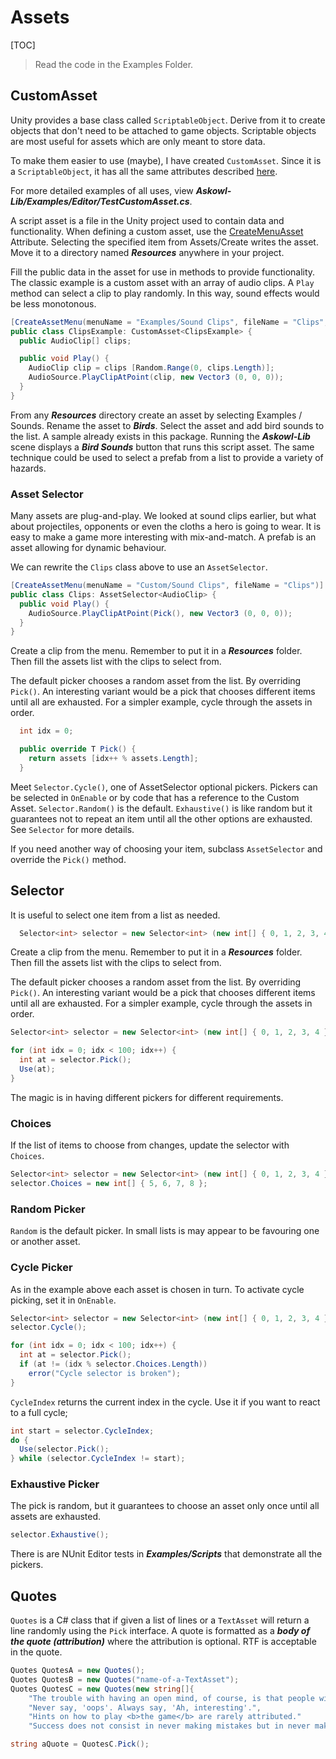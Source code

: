# Assets
[TOC]

> Read the code in the Examples Folder.

## CustomAsset

Unity provides a base class called `ScriptableObject`. Derive from it to create objects that don't need to be attached to game objects. Scriptable objects are most useful for assets which are only meant to store data.

To make them easier to use (maybe), I have created `CustomAsset`. Since it is a `ScriptableObject`, it has all the same attributes described [here](https://docs.unity3d.com/ScriptReference/ScriptableObject.html).

For more detailed examples of all uses, view ***Askowl-Lib/Examples/Editor/TestCustomAsset.cs***.

A script asset is a file in the Unity project used to contain data and functionality. When defining a custom asset, use the [CreateMenuAsset](https://docs.unity3d.com/ScriptReference/CreateAssetMenuAttribute.html) Attribute. Selecting the specified item from Assets/Create writes the asset. Move it to a directory named ***Resources*** anywhere in your project.

Fill the public data in the asset for use in methods to provide functionality. The classic example is a custom asset with an array of audio clips. A `Play` method can select a clip to play randomly. In this way, sound effects would be less monotonous.

```C#
[CreateAssetMenu(menuName = "Examples/Sound Clips", fileName = "Clips", order = 1)]
public class ClipsExample: CustomAsset<ClipsExample> {
  public AudioClip[] clips;

  public void Play() {
    AudioClip clip = clips [Random.Range(0, clips.Length)];
    AudioSource.PlayClipAtPoint(clip, new Vector3 (0, 0, 0));
  }
}
```

From any ***Resources*** directory create an asset by selecting Examples / Sounds. Rename the asset to ***Birds***. Select the asset and add bird sounds to the list. A sample already exists in this package. Running the ***Askowl-Lib*** scene displays a ***Bird Sounds*** button that runs this script asset. The same technique could be used to select a prefab from a list to provide a variety of hazards.

### Asset Selector

Many assets are plug-and-play. We looked at sound clips earlier, but what about projectiles, opponents or even the cloths a hero is going to wear. It is easy to make a game more interesting with mix-and-match. A prefab is an asset allowing for dynamic behaviour.

We can rewrite the `Clips` class above to use an `AssetSelector`.

```C#
[CreateAssetMenu(menuName = "Custom/Sound Clips", fileName = "Clips")]
public class Clips: AssetSelector<AudioClip> {
  public void Play() {
    AudioSource.PlayClipAtPoint(Pick(), new Vector3 (0, 0, 0));
  }
}
```
Create a clip from the menu. Remember to put it in a ***Resources*** folder. Then fill the assets list with the clips to select from.

The default picker chooses a random asset from the list. By overriding `Pick()`. An interesting variant would be a pick that chooses different items until all are exhausted. For a simpler example, cycle through the assets in order.

```C#
  int idx = 0;

  public override T Pick() {
    return assets [idx++ % assets.Length];
  }
```

Meet `Selector.Cycle()`, one of AssetSelector optional pickers. Pickers can be selected in `OnEnable` or by code that has a reference to the Custom Asset. `Selector.Random()` is the default. `Exhaustive()` is like random but it guarantees not to repeat an item until all the other options are exhausted. See `Selector` for more details.

If you need another way of choosing your item, subclass `AssetSelector` and override the `Pick()` method.

## Selector

It is useful to select one item from a list as needed.

```C#
  Selector<int> selector = new Selector<int> (new int[] { 0, 1, 2, 3, 4 });
```
Create a clip from the menu. Remember to put it in a ***Resources*** folder. Then fill the assets list with the clips to select from.

The default picker chooses a random asset from the list. By overriding `Pick()`. An interesting variant would be a pick that chooses different items until all are exhausted. For a simpler example, cycle through the assets in order.

```C#
Selector<int> selector = new Selector<int> (new int[] { 0, 1, 2, 3, 4 });

for (int idx = 0; idx < 100; idx++) {
  int at = selector.Pick();
  Use(at);
}
```

The magic is in having different pickers for different requirements.

### Choices
If the list of items to choose from changes, update the selector with `Choices`.

```C#
Selector<int> selector = new Selector<int> (new int[] { 0, 1, 2, 3, 4 });
selector.Choices = new int[] { 5, 6, 7, 8 };
```

### Random Picker
`Random` is the default picker. In small lists is may appear to be favouring one or another asset.

### Cycle Picker
As in the example above each asset is chosen in turn. To activate cycle picking, set it in `OnEnable`.

```C#
Selector<int> selector = new Selector<int> (new int[] { 0, 1, 2, 3, 4 });
selector.Cycle();

for (int idx = 0; idx < 100; idx++) {
  int at = selector.Pick();
  if (at != (idx % selector.Choices.Length))
    error("Cycle selector is broken");
}
```
`CycleIndex` returns the current index in the cycle. Use it if you want to react to a full cycle;

```C#
int start = selector.CycleIndex;
do {
  Use(selector.Pick();
} while (selector.CycleIndex != start);
```

### Exhaustive Picker

The pick is random, but it guarantees to choose an asset only once until all assets are exhausted.

```C#
selector.Exhaustive();
```

There is are NUnit Editor tests in ***Examples/Scripts*** that demonstrate all the pickers.

## Quotes
`Quotes` is a C# class that if given a list of lines or a `TextAsset` will return a line randomly using the `Pick` interface. A quote is formatted as a ***body of the quote (attribution)*** where the attribution is optional. RTF is acceptable in the quote.

```C#
Quotes QuotesA = new Quotes();
Quotes QuotesB = new Quotes("name-of-a-TextAsset");
Quotes QuotesC = new Quotes(new string[]{
    "The trouble with having an open mind, of course, is that people will insist on coming along and trying to put things in it (Terry Pratchett)",
    "Never say, 'oops'. Always say, 'Ah, interesting'.",
    "Hints on how to play <b>the game</b> are rarely attributed."
    "Success does not consist in never making mistakes but in never making the same one a second time. (George Bernard Shaw)");

string aQuote = QuotesC.Pick();
```